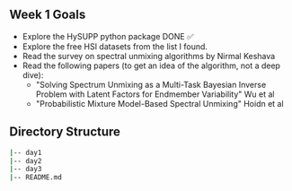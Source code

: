 ## Week 1 Goals
- Explore the HySUPP python package                                 DONE ✅
- Explore the free HSI datasets from the list I found.
- Read the survey on spectral unmixing algorithms by Nirmal Keshava
- Read the following papers (to get an idea of the algorithm, not a deep dive):
  - "Solving Spectrum Unmixing as a Multi-Task Bayesian Inverse Problem with Latent Factors for Endmember Variability" Wu et al
  - "Probabilistic Mixture Model-Based Spectral Unmixing" Hoidn et al

## Directory Structure
```bash
|-- day1
|-- day2
|-- day3
|-- README.md
```
